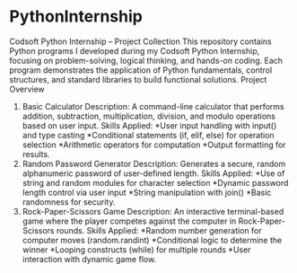 # PythonInternship
Codsoft Python Internship – Project Collection
This repository contains Python programs I developed during my Codsoft Python Internship, focusing on problem-solving, logical thinking, and hands-on coding. Each program demonstrates the application of Python fundamentals, control structures, and standard libraries to build functional solutions.
Project Overview
1. Basic Calculator
Description:
A command-line calculator that performs addition, subtraction, multiplication, division, and modulo operations based on user input.
Skills Applied:
*User input handling with input() and type casting
*Conditional statements (if, elif, else) for operation selection
*Arithmetic operators for computation
*Output formatting for results.
2. Random Password Generator
Description:
Generates a secure, random alphanumeric password of user-defined length.
Skills Applied:
*Use of string and random modules for character selection
*Dynamic password length control via user input
*String manipulation with join()
*Basic randomness for security.
3. Rock-Paper-Scissors Game
Description:
An interactive terminal-based game where the player competes against the computer in Rock-Paper-Scissors rounds.
Skills Applied:
*Random number generation for computer moves (random.randint)
*Conditional logic to determine the winner
*Looping constructs (while) for multiple rounds
*User interaction with dynamic game flow.

